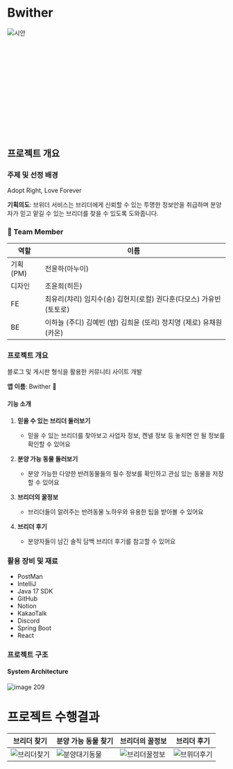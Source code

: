 # Bwither
![시안](https://github.com/user-attachments/assets/d6e74263-c43c-48f3-9ea0-86358aa0b16e)
<svg width="2610" height="1151" viewBox="0 0 2610 1151" fill="none" xmlns="http://www.w3.org/2000/svg" xmlns:xlink="http://www.w3.org/1999/xlink">
<rect width="2610" height="1151" fill="url(#pattern0_2199_22611)"/>
<defs>
<pattern id="pattern0_2199_22611" patternContentUnits="objectBoundingBox" width="1" height="1">
<use xlink:href="#image0_2199_22611" transform="scale(0.000244141 0.000553612)"/>
</pattern>

## 프로젝트 개요

### 주제 및 선정 배경

Adopt Right, Love Forever

**기획의도**: 브위더 서비스는 브리더에게 신뢰할 수 있는 투명한 정보만을 취급하며 분양자가 믿고 맡길 수 있는 브리더를 찾을 수 있도록 도와줍니다.


### 🔎 Team Member

| 역할 | 이름 |
| --- | --- |
| 기획(PM) | 전윤하(아누이) |
| 디자인 | 조윤희(히든) |
| FE | 최유리(챠리)  임지수(숭)  김현지(로컬) 권다훈(다모스)  가유빈(토토로) |
| BE | 이하늘 (주디)  김예빈 (뱜)  김희윤 (또리) 정지영 (제로)  유채원(카온) |

### 프로젝트 개요

블로그 및 게시판 형식을 활용한 커뮤니티 사이트 개발

**앱 이름**: Bwither 🐾

#### 기능 소개

1. **믿을 수 있는 브리더 둘러보기**
    - 믿을 수 있는 브리더를 찾아보고 사업자 정보, 켄넬 정보 등 놓치면 안 될 정보를 확인할 수 있어요

2. **분양 가능 동물 둘러보기**
    - 분양 가능한 다양한 반려동물들의 필수 정보를 확인하고 관심 있는 동물을 저장할 수 있어요

3. **브리더의 꿀정보**
    - 브리더들이 알려주는 반려동물 노하우와 유용한 팁을 받아볼 수 있어요

4. **브리더 후기**
    - 분양자들이 남긴 솔직 담백 브리더 후기를 참고할 수 있어요

### 활용 장비 및 재료

- PostMan
- IntelliJ
- Java 17 SDK
- GitHub
- Notion
- KakaoTalk
- Discord
- Spring Boot
- React

### 프로젝트 구조

#### System Architecture
![image 209](https://github.com/user-attachments/assets/5a308cb3-aaf8-42b9-b28b-8ac1c0bcf8c6)


# 프로젝트 수행결과
| 브리더 찾기 | 분양 가능 동물 찾기 | 브리더의 꿀정보 | 브리더 후기 |
| --- | --- | --- | --- |
| ![브리더찾기](https://github.com/user-attachments/assets/35534d1d-143a-4ab3-ad2c-2fe7328d2160) | ![분양대기동물](https://github.com/user-attachments/assets/b180e6cc-bc5e-4f00-8633-6d86de10988b) | ![브리더꿀정보](https://github.com/user-attachments/assets/e633bf2c-5c0d-40a2-89c1-af7adeae666b) | ![브위더후기](https://github.com/user-attachments/assets/4c9ef41c-fd0b-4100-a885-f34e4dc80121) |
